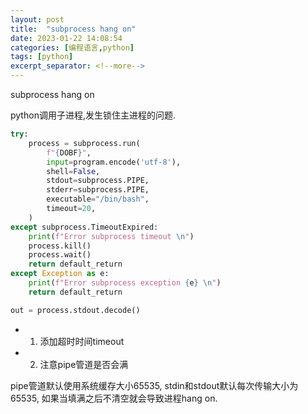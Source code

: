 ```yaml
---
layout: post
title:  "subprocess hang on"
date: 2023-01-22 14:08:54
categories: [编程语言,python]
tags: [python]
excerpt_separator: <!--more-->
---
```

subprocess hang on
<!--more-->

python调用子进程,发生锁住主进程的问题.

```python
try:
    process = subprocess.run(
        f"{DOBF}",
        input=program.encode('utf-8'),
        shell=False,
        stdout=subprocess.PIPE,
        stderr=subprocess.PIPE,
        executable="/bin/bash",
        timeout=20,
    )
except subprocess.TimeoutExpired:
    print(f"Error subprocess timeout \n")
    process.kill()
    process.wait()
    return default_return
except Exception as e:
    print(f"Error subprocess exception {e} \n")
    return default_return

out = process.stdout.decode()
```

* 1. 添加超时时间timeout
* 2. 注意pipe管道是否会满

pipe管道默认使用系统缓存大小65535, stdin和stdout默认每次传输大小为65535, 如果当填满之后不清空就会导致进程hang on.